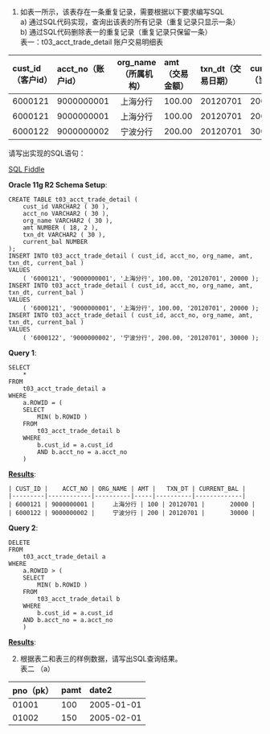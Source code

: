 1.  如表一所示，该表存在一条重复记录，需要根据以下要求编写SQL  
a)  通过SQL代码实现，查询出该表的所有记录（重复记录只显示一条）  
b)  通过SQL代码删除表一的重复记录（重复记录只保留一条）  
表一：t03_acct_trade_detail 账户交易明细表

| cust_id（客户id） | acct_no（账户id） | org_name（所属机构） | amt（交易金额） | txn_dt（交易日期） | current_bal（当前余额） |
| :--- | :--- | :---: | :--- | :--- | :--- |
| 6000121 | 9000000001 | 上海分行 | 100.00 | 20120701 | 20000 |
| 6000121 | 9000000001 | 上海分行 | 100.00 | 20120701 | 20000 |
| 6000122 | 9000000002 | 宁波分行 | 200.00 | 20120701 | 30000 |

请写出实现的SQL语句：

[SQL Fiddle][1]

**Oracle 11g R2 Schema Setup**:

    CREATE TABLE t03_acct_trade_detail (
    	cust_id VARCHAR2 ( 30 ),
    	acct_no VARCHAR2 ( 30 ),
    	org_name VARCHAR2 ( 30 ),
    	amt NUMBER ( 18, 2 ),
    	txn_dt VARCHAR2 ( 30 ),
    	current_bal NUMBER 
    );
    INSERT INTO t03_acct_trade_detail ( cust_id, acct_no, org_name, amt, txn_dt, current_bal )
    VALUES
    	( '6000121', '9000000001', '上海分行', 100.00, '20120701', 20000 );
    INSERT INTO t03_acct_trade_detail ( cust_id, acct_no, org_name, amt, txn_dt, current_bal )
    VALUES
    	( '6000121', '9000000001', '上海分行', 100.00, '20120701', 20000 );
    INSERT INTO t03_acct_trade_detail ( cust_id, acct_no, org_name, amt, txn_dt, current_bal )
    VALUES
    	( '6000122', '9000000002', '宁波分行', 200.00, '20120701', 30000 );
**Query 1**:

    SELECT
    	* 
    FROM
    	t03_acct_trade_detail a 
    WHERE
    	a.ROWID = (
    	SELECT
    		MIN( b.ROWID ) 
    	FROM
    		t03_acct_trade_detail b 
    	WHERE
    		b.cust_id = a.cust_id 
    		AND b.acct_no = a.acct_no 
    	)

**[Results][2]**:

    | CUST_ID |    ACCT_NO | ORG_NAME | AMT |   TXN_DT | CURRENT_BAL |
    |---------|------------|----------|-----|----------|-------------|
    | 6000121 | 9000000001 |     上海分行 | 100 | 20120701 |       20000 |
    | 6000122 | 9000000002 |     宁波分行 | 200 | 20120701 |       30000 |
**Query 2**:

    
    DELETE 
    FROM
    	t03_acct_trade_detail a 
    WHERE
    	a.ROWID > (
    	SELECT
    		MIN( b.ROWID ) 
    	FROM
    		t03_acct_trade_detail b 
    	WHERE
    		b.cust_id = a.cust_id 
    	AND b.acct_no = a.acct_no 
    	)

**[Results][3]**:


  [1]: http://sqlfiddle.com/#!4/8cce1/1
  [2]: http://sqlfiddle.com/#!4/8cce1/1/0
  [3]: http://sqlfiddle.com/#!4/8cce1/1/1

2.  根据表二和表三的样例数据，请写出SQL查询结果。  
表二 （a）

| pno（pk） | pamt | date2 |
| :--- | :--- | :--- |
| 01001 | 100 | 2005-01-01 |
| 01002 | 150 | 2005-02-01 |
